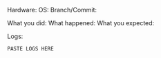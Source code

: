 Hardware:
OS:
Branch/Commit:

What you did:
What happened:
What you expected:

Logs:
```
PASTE LOGS HERE
```

